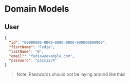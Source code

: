 # Domain Models

## User

```json
{
  "id": "00000000-0000-0000-0000-000000000000",
  "fisrtName": "Fedja",
  "lastName": "W",
  "email": "fedjaw@example.com",
  "password": "pass1234"
}
```

> Note: Passwords should not be laying around like this!
